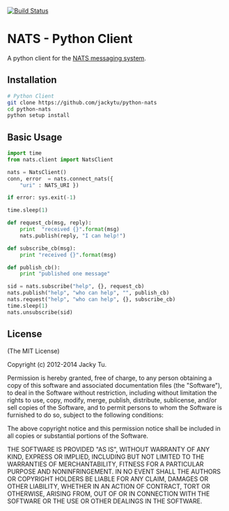 [![Build Status](https://travis-ci.org/jackytu/python-nats.png)](https://travis-ci.org/jackytu/python-nats)

# NATS - Python Client

A python client for the [NATS messaging system](https://github.com/derekcollison/nats).

## Installation

```bash
# Python Client
git clone https://github.com/jackytu/python-nats
cd python-nats
python setup install

```

## Basic Usage

```python
import time
from nats.client import NatsClient

nats = NatsClient()
conn, error  = nats.connect_nats({
    "uri" : NATS_URI })

if error: sys.exit(-1)

time.sleep(1)

def request_cb(msg, reply):
    print  "received {}".format(msg)
    nats.publish(reply, "I can help!")

def subscribe_cb(msg):
    print "received {}".format(msg)

def publish_cb():
    print "published one message"

sid = nats.subscribe("help", {}, request_cb)
nats.publish("help", "who can help", "", publish_cb)
nats.request("help", "who can help", {}, subscribe_cb)
time.sleep(1)
nats.unsubscribe(sid)

```


## License

(The MIT License)

Copyright (c) 2012-2014 Jacky Tu.

Permission is hereby granted, free of charge, to any person obtaining a copy
of this software and associated documentation files (the "Software"), to
deal in the Software without restriction, including without limitation the
rights to use, copy, modify, merge, publish, distribute, sublicense, and/or
sell copies of the Software, and to permit persons to whom the Software is
furnished to do so, subject to the following conditions:

The above copyright notice and this permission notice shall be included in
all copies or substantial portions of the Software.

THE SOFTWARE IS PROVIDED "AS IS", WITHOUT WARRANTY OF ANY KIND, EXPRESS OR
IMPLIED, INCLUDING BUT NOT LIMITED TO THE WARRANTIES OF MERCHANTABILITY,
FITNESS FOR A PARTICULAR PURPOSE AND NONINFRINGEMENT. IN NO EVENT SHALL THE
AUTHORS OR COPYRIGHT HOLDERS BE LIABLE FOR ANY CLAIM, DAMAGES OR OTHER
LIABILITY, WHETHER IN AN ACTION OF CONTRACT, TORT OR OTHERWISE, ARISING
FROM, OUT OF OR IN CONNECTION WITH THE SOFTWARE OR THE USE OR OTHER DEALINGS
IN THE SOFTWARE.
